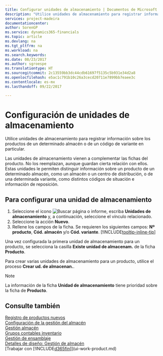 ```yaml
---
title: Configurar unidades de almacenamiento | Documentos de Microsoft
description: "Utilice unidades de almacenamiento para registrar información sobre los productos de un determinado almacén o de un código de variante en particular."
services: project-madeira
documentationcenter: 
author: SorenGP
ms.service: dynamics365-financials
ms.topic: article
ms.devlang: na
ms.tgt_pltfrm: na
ms.workload: na
ms.search.keywords: 
ms.date: 08/23/2017
ms.author: sgroespe
ms.translationtype: HT
ms.sourcegitcommit: 2c13559bb3dc44cdb61697f5135c5b931e34d2a8
ms.openlocfilehash: e5ac1c791b10c26a3cecd20711e7899bb7eaee3c
ms.contentlocale: es-mx
ms.lasthandoff: 09/22/2017

---
```

# Configuración de unidades de almacenamiento
Utilice unidades de almacenamiento para registrar información sobre los productos de un determinado almacén o de un código de variante en particular.  

 Las unidades de almacenamiento vienen a complementar las fichas del producto. No los reemplazan, aunque guardan cierta relación con ellos. Estas unidades le permiten distinguir información sobre un producto de un determinado almacén, como un almacén o un centro de distribución, o de una determinada variante, como distintos códigos de situación e información de reposición.  

## Para configurar una unidad de almacenamiento  

1.  Seleccione el icono ![Buscar página o informe](media/ui-search/search_small.png "icono Buscar página o informe"), escriba **Unidades de almacenamiento** y, a continuación, seleccione el vínculo relacionado.  
2.  Seleccione la acción **Nuevo**.  
3.  Rellene los campos de la ficha. Se requieren los siguientes campos: **Nº producto**, **Cód. almacén** y/o **Cód. variante**. [!INCLUDE[tooltip-inline-tip](includes/tooltip-inline-tip_md.md)]  

Una vez configurada la primera unidad de almacenamiento para un producto, se selecciona la casilla **Existe unidad de almacenam.** de la ficha **Producto**.  

Para crear varias unidades de almacenamiento para un producto, utilice el proceso **Crear ud. de almacenan.**.  

> [!NOTE]  
>  La información de la ficha **Unidad de almacenamiento** tiene prioridad sobre la ficha de **Producto**.  

## Consulte también  
[Registro de productos nuevos](inventory-how-register-new-items.md)  
[Configuración de la gestión del almacén](warehouse-setup-warehouse.md)  
[Gestión almacén](warehouse-manage-warehouse.md)  
[Grupos contables inventario](inventory-manage-inventory.md)  
[Gestión de ensamblaje](assembly-assemble-items.md)    
[Detalles de diseño: Gestión de almacén](design-details-warehouse-management.md)  
[Trabajar con [!INCLUDE[d365fin](includes/d365fin_md.md)]](ui-work-product.md)  

